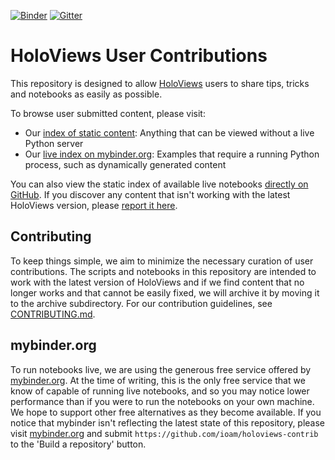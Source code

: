 [![Binder](http://mybinder.org/badge.svg)](http://mybinder.org/repo/ioam/holoviews-contrib)
[![Gitter](https://badges.gitter.im/Join%20Chat.svg)](https://gitter.im/ioam/holoviews?utm_source=badge&utm_medium=badge&utm_campaign=pr-badge&utm_content=badge)

# HoloViews User Contributions

This repository is designed to allow [HoloViews](holoviews.org) users to
share tips, tricks and notebooks as easily as possible.

To browse user submitted content, please visit:

* Our [index of static content](https://github.com/ioam/holoviews-contrib/blob/master/index.md): Anything that can be viewed without a live Python server
* Our [live index on mybinder.org](http://mybinder.org/repo/ioam/holoviews-contrib): Examples that require a running Python process, such as dynamically generated content

You can also view the static index of available live notebooks [directly on GitHub](https://github.com/ioam/holoviews-contrib/blob/master/index.ipynb). If you discover any content that isn't working with the latest HoloViews version, please
[report it here](https://github.com/ioam/holoviews-contrib/issues/4).

## Contributing

To keep things simple, we aim to minimize the necessary curation of user
contributions. The scripts and notebooks in this repository are intended to work with
the latest version of HoloViews and if we find content that no longer works and that
cannot be easily fixed, we will archive it by moving it to the archive
subdirectory. For our contribution guidelines, see
[CONTRIBUTING.md](https://github.com/ioam/holoviews-contrib/blob/master/CONTRIBUTING.md).

## mybinder.org

To run notebooks live, we are using the generous free service offered by
[mybinder.org](http://mybinder.org/). At the time of writing, this is the only free
service that we know of capable of running live notebooks, and so you may notice
lower performance than if you were to run the notebooks on your own machine.
We hope to support other free alternatives as they become available. If you notice
that mybinder isn't reflecting the latest state of this repository, please visit
[mybinder.org](http://mybinder.org/) and submit
``https://github.com/ioam/holoviews-contrib`` to the 'Build a repository' button.  
